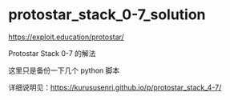 # protostar_stack_0-7_solution

https://exploit.education/protostar/

Protostar Stack 0-7 的解法

这里只是备份一下几个 python 脚本

详细说明见：https://kurususenri.github.io/p/protostar_stack_4-7/

